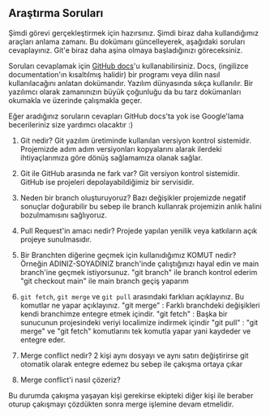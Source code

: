 ## Araştırma Soruları

Şimdi görevi gerçekleştirmek için hazırsınız. Şimdi biraz daha kullandığımız araçları anlama zamanı. Bu dokümanı güncelleyerek, aşağıdaki soruları cevaplayınız. Git'e biraz daha aşina olmaya başladığınızı göreceksiniz. 

Soruları cevaplamak için [GitHub docs](https://docs.github.com/en)'u kullanabilirsiniz. Docs, (ingilizce documentation'ın kısaltılmış halidir) bir programı veya dilin nasıl kullanılacağını anlatan dokümandır. Yazılım dünyasında sıkça kullanılır. Bir yazılımcı olarak zamanınızın büyük çoğunluğu da bu tarz dokümanları okumakla ve üzerinde çalışmakla geçer.

Eğer aradığınız soruların cevapları GitHub docs'ta yok ise Google'lama becerileriniz size yardımcı olacaktır :)

1. Git nedir?
Git yazılım üretiminde kullanılan versiyon kontrol sistemidir. Projemizde adım adım versiyonları
kopyalarını alarak ilerdeki ihtiyaçlarımıza göre dönüş sağlamamıza olanak sağlar.

2. Git ile GitHub arasında ne fark var?
Git versiyon kontrol sistemidir. GitHub ise projeleri depolayabildiğimiz bir servisidir.

3. Neden bir branch oluşturuyoruz? 
Bazı değişikler projemizde negatif sonuçlar doğurabilir bu sebep ile branch kullanrak projemizin
anlık halini bozulmamısını sağlıyoruz.

4. Pull Request'in amacı nedir?
Projede yapılan yenilik veya katkıların açık projeye sunulmasıdır.

5. Bir Branchten diğerine geçmek için kullanıdığımız KOMUT nedir? Örneğin ADINIZ-SOYADINIZ branch'inde çalıştığınızı hayal edin ve main branch'ine geçmek istiyorsunuz.
"git branch" ile branch kontrol ederim
"git checkout main" ile main branch geçiş yaparım

6. `git fetch`, `git merge` ve `git pull` arasındaki farklıarı açıklayınız. Bu komutlar ne yapar açıklayınız.
"git merge" : Farklı branchdeki değişikleri kendi branchimze entegre etmek içindir.
"git fetch" : Başka bir sunucunun projesindeki veriyi localimize indirmek içindir
"git pull"  : "git merge" ve "git fetch" komutlarını tek komutla yapar yani kaydeder
ve entegre eder.

7. Merge conflict nedir?
2 kişi aynı dosyayı ve aynı satırı değiştirirse git otomatik olarak entegre edemez bu 
sebep ile çakışma ortaya çıkar

8. Merge conflict'i nasıl çözeriz?

Bu durumda çakışma yaşayan kişi gerekirse ekipteki diğer kişi ile beraber 
oturup çakışmayı çözdükten sonra merge işlemine devam etmelidir.
